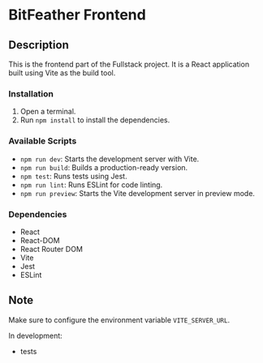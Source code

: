 # BitFeather Frontend

## Description

This is the frontend part of the Fullstack project. It is a React application built using Vite as the build tool.

### Installation

1. Open a terminal.
2. Run `npm install` to install the dependencies.

### Available Scripts

- `npm run dev`: Starts the development server with Vite.
- `npm run build`: Builds a production-ready version.
- `npm test`: Runs tests using Jest.
- `npm run lint`: Runs ESLint for code linting.
- `npm run preview`: Starts the Vite development server in preview mode.

### Dependencies

- React
- React-DOM
- React Router DOM
- Vite
- Jest
- ESLint

## Note

Make sure to configure the environment variable `VITE_SERVER_URL`.

In development:

- tests
